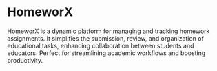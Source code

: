 # HomeworX
HomeworX is a dynamic platform for managing and tracking homework assignments. It simplifies the submission, review, and organization of educational tasks, enhancing collaboration between students and educators. Perfect for streamlining academic workflows and boosting productivity.